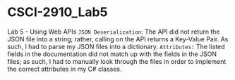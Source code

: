# CSCI-2910_Lab5
Lab 5 - Using Web APIs
`JSON Deserialization`: The API did not return the JSON file into a string; rather, calling on the API returns a Key-Value Pair. As such, I had to parse my JSON files into a dictionary.
`Attributes:` The listed fields in the documentation did not match up with the fields in the JSON files; as such, I had to manually look through the files in order to implement the correct attributes in my C# classes.
